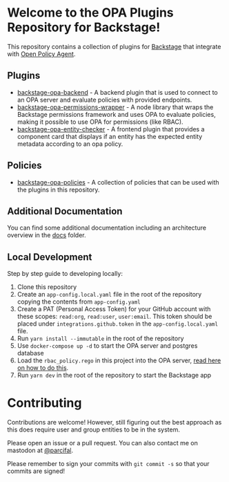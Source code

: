 # Welcome to the OPA Plugins Repository for Backstage!

This repository contains a collection of plugins for [Backstage](https://backstage.io) that integrate with [Open Policy Agent](https://www.openpolicyagent.org/).

## Plugins

- [backstage-opa-backend](./plugins/backstage-opa-backend/README.md) - A backend plugin that is used to connect to an OPA server and evaluate policies with provided endpoints.
- [backstage-opa-permissions-wrapper](./packages/backstage-opa-permissions-wrapper/README.md) - A node library that wraps the Backstage permissions framework and uses OPA to evaluate policies, making it possible to use OPA for permissions (like RBAC).
- [backstage-opa-entity-checker](./plugins/backstage-opa-entity-checker/README.md) - A frontend plugin that provides a component card that displays if an entity has the expected entity metadata according to an opa policy.

## Policies

- [backstage-opa-policies](https://github.com/Parsifal-M/backstage-opa-policies#hello) - A collection of policies that can be used with the plugins in this repository.

## Additional Documentation

You can find some additional documentation including an architecture overview in the [docs](./docs) folder.

## Local Development

Step by step guide to developing locally:

1. Clone this repository
2. Create an `app-config.local.yaml` file in the root of the repository copying the contents from `app-config.yaml`
3. Create a PAT (Personal Access Token) for your GitHub account with these scopes: `read:org`, `read:user`, `user:email`. This token should be placed under `integrations.github.token` in the `app-config.local.yaml` file.
4. Run `yarn install --immutable` in the root of the repository
5. Use `docker-compose up -d` to start the OPA server and postgres database
6. Load the `rbac_policy.rego` in this project into the OPA server, [read here on how to do this](example-opa-policies/README.md).
7. Run `yarn dev` in the root of the repository to start the Backstage app

# Contributing

Contributions are welcome! However, still figuring out the best approach as this does require user and group entities to be in the system.

Please open an issue or a pull request. You can also contact me on mastodon at [@parcifal](https://hachyderm.io/@parcifal).

Please remember to sign your commits with `git commit -s` so that your commits are signed!
